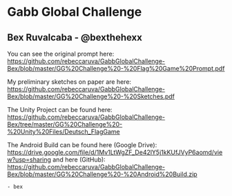 # Gabb Global Challenge 
## Bex Ruvalcaba - @bexthehexx

 You can see the original prompt here: https://github.com/rebeccaruva/GabbGlobalChallenge-Bex/blob/master/GG%20Challenge%20-%20Flag%20Game%20Prompt.pdf
 
 My preliminary sketches on paper are here: https://github.com/rebeccaruva/GabbGlobalChallenge-Bex/blob/master/GG%20Challenge%20-%20Sketches.pdf
 
 The Unity Project can be found here: https://github.com/rebeccaruva/GabbGlobalChallenge-Bex/tree/master/GG%20Challenge%20-%20Unity%20Files/Deutsch_FlagGame
 
 The Android Build can be found here (Google Drive): https://drive.google.com/file/d/1Mv1LtWgZF_De42lY5j1kKUfJVyP6aomd/view?usp=sharing
 and here (GitHub): https://github.com/rebeccaruva/GabbGlobalChallenge-Bex/blob/master/GG%20Challenge%20-%20Android%20Build.zip
 
 
    - bex
